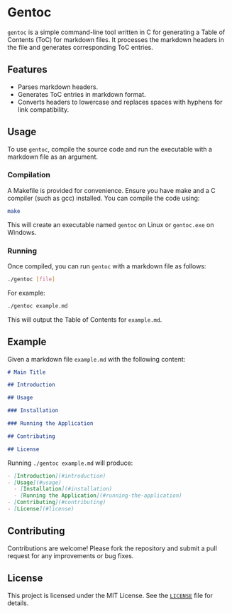 # Gentoc

`gentoc` is a simple command-line tool written in C for generating a Table of Contents (ToC) for markdown files. It processes the markdown headers in the file and generates corresponding ToC entries.

## Features

- Parses markdown headers.
- Generates ToC entries in markdown format.
- Converts headers to lowercase and replaces spaces with hyphens for link compatibility.

## Usage

To use `gentoc`, compile the source code and run the executable with a markdown file as an argument.

### Compilation

A Makefile is provided for convenience. Ensure you have make and a C compiler (such as gcc) installed. You can compile the code using:

```sh
make
```

This will create an executable named `gentoc` on Linux or `gentoc.exe` on Windows.

### Running

Once compiled, you can run `gentoc` with a markdown file as follows:

```sh
./gentoc [file]
```

For example:

```sh
./gentoc example.md
```

This will output the Table of Contents for `example.md`.

## Example

Given a markdown file `example.md` with the following content:

```markdown
# Main Title

## Introduction

## Usage

### Installation

### Running the Application

## Contributing

## License
```

Running `./gentoc example.md` will produce:

```markdown
- [Introduction](#introduction)
- [Usage](#usage)
  - [Installation](#installation)
  - [Running the Application](#running-the-application)
- [Contributing](#contributing)
- [License](#license)
```

## Contributing

Contributions are welcome! Please fork the repository and submit a pull request for any improvements or bug fixes.

## License

This project is licensed under the MIT License. See the [`LICENSE`](LICENSE) file for details.
